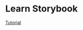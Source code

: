 # Learn Storybook

[Tutorial](https://storybook.js.org/tutorials/intro-to-storybook/react/en/get-started/)
